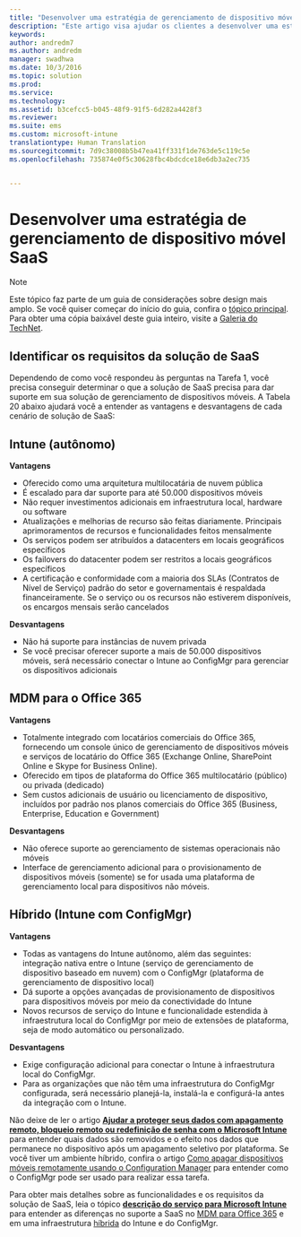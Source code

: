 ```yaml
---
title: "Desenvolver uma estratégia de gerenciamento de dispositivo móvel SaaS"
description: "Este artigo visa ajudar os clientes a desenvolver uma estratégia de software como serviço para o seu gerenciamento de dispositivo móvel, usando o Microsoft Enterprise Mobility + Security."
keywords: 
author: andredm7
ms.author: andredm
manager: swadhwa
ms.date: 10/3/2016
ms.topic: solution
ms.prod: 
ms.service: 
ms.technology: 
ms.assetid: b3cefcc5-b045-48f9-91f5-6d282a4428f3
ms.reviewer: 
ms.suite: ems
ms.custom: microsoft-intune
translationtype: Human Translation
ms.sourcegitcommit: 7d9c38008b5b47ea41ff331f1de763de5c119c5e
ms.openlocfilehash: 735874e0f5c30628fbc4bdcdce18e6db3a2ec735


---
```


# <a name="develop-saas-mobile-device-management-strategy"></a>Desenvolver uma estratégia de gerenciamento de dispositivo móvel SaaS

>[!NOTE]
>Este tópico faz parte de um guia de considerações sobre design mais amplo. Se você quiser começar do início do guia, confira o [tópico principal](mdm-design-considerations-guide.md). Para obter uma cópia baixável deste guia inteiro, visite a [Galeria do TechNet](https://gallery.technet.microsoft.com/Mobile-Device-Management-7d401582).

## <a name="identify-your-saas-solution-requirements"></a>Identificar os requisitos da solução de SaaS

Dependendo de como você respondeu às perguntas na Tarefa 1, você precisa conseguir determinar o que a solução de SaaS precisa para dar suporte em sua solução de gerenciamento de dispositivos móveis. A Tabela 20 abaixo ajudará você a entender as vantagens e desvantagens de cada cenário de solução de SaaS:

## <a name="intune-standalone"></a>Intune (autônomo)

**Vantagens**

- Oferecido como uma arquitetura multilocatária de nuvem pública
- É escalado para dar suporte para até 50.000 dispositivos móveis
- Não requer investimentos adicionais em infraestrutura local, hardware ou software
- Atualizações e melhorias de recurso são feitas diariamente. Principais aprimoramentos de recursos e funcionalidades feitos mensalmente
- Os serviços podem ser atribuídos a datacenters em locais geográficos específicos
- Os failovers do datacenter podem ser restritos a locais geográficos específicos
- A certificação e conformidade com a maioria dos SLAs (Contratos de Nível de Serviço) padrão do setor e governamentais é respaldada financeiramente. Se o serviço ou os recursos não estiverem disponíveis, os encargos mensais serão cancelados

**Desvantagens**

- Não há suporte para instâncias de nuvem privada
- Se você precisar oferecer suporte a mais de 50.000 dispositivos móveis, será necessário conectar o Intune ao ConfigMgr para gerenciar os dispositivos adicionais

## <a name="mdm-for-office-365"></a>MDM para o Office 365

**Vantagens**

- Totalmente integrado com locatários comerciais do Office 365, fornecendo um console único de gerenciamento de dispositivos móveis e serviços de locatário do Office 365 (Exchange Online, SharePoint Online e Skype for Business Online).
- Oferecido em tipos de plataforma do Office 365 multilocatário (público) ou privada (dedicado)
- Sem custos adicionais de usuário ou licenciamento de dispositivo, incluídos por padrão nos planos comerciais do Office 365 (Business, Enterprise, Education e Government)

**Desvantagens**

- Não oferece suporte ao gerenciamento de sistemas operacionais não móveis
- Interface de gerenciamento adicional para o provisionamento de dispositivos móveis (somente) se for usada uma plataforma de gerenciamento local para dispositivos não móveis.

## <a name="hybrid-intune-with-configmgr"></a>Híbrido (Intune com ConfigMgr)

**Vantagens**

- Todas as vantagens do Intune autônomo, além das seguintes: integração nativa entre o Intune (serviço de gerenciamento de dispositivo baseado em nuvem) com o ConfigMgr (plataforma de gerenciamento de dispositivo local)
- Dá suporte a opções avançadas de provisionamento de dispositivos para dispositivos móveis por meio da conectividade do Intune
- Novos recursos de serviço do Intune e funcionalidade estendida à infraestrutura local do ConfigMgr por meio de extensões de plataforma, seja de modo automático ou personalizado.

**Desvantagens**

- Exige configuração adicional para conectar o Intune à infraestrutura local do ConfigMgr.
- Para as organizações que não têm uma infraestrutura do ConfigMgr configurada, será necessário planejá-la, instalá-la e configurá-la antes da integração com o Intune.

Não deixe de ler o artigo **[Ajudar a proteger seus dados com apagamento remoto, bloqueio remoto ou redefinição de senha com o Microsoft Intune](https://technet.microsoft.com/library/jj676679.aspx)** para entender quais dados são removidos e o efeito nos dados que permanece no dispositivo após um apagamento seletivo por plataforma. Se você tiver um ambiente híbrido, confira o artigo [Como apagar dispositivos móveis remotamente usando o Configuration Manager](https://technet.microsoft.com/library/dn956981.aspx) para entender como o ConfigMgr pode ser usado para realizar essa tarefa.

Para obter mais detalhes sobre as funcionalidades e os requisitos da solução de SaaS, leia o tópico **[descrição do serviço para Microsoft Intune](https://technet.microsoft.com/library/dn600286.aspx)** para entender as diferenças no suporte a SaaS no [MDM para Office 365](https://technet.microsoft.com/library/faa7d8e5-645d-4d59-839c-c8d4c1869e4a(v=technet.10).aspx) e em uma infraestrutura [híbrida](https://technet.microsoft.com/library/jj884158.aspx) do Intune e do ConfigMgr.



<!--HONumber=Nov16_HO4-->


